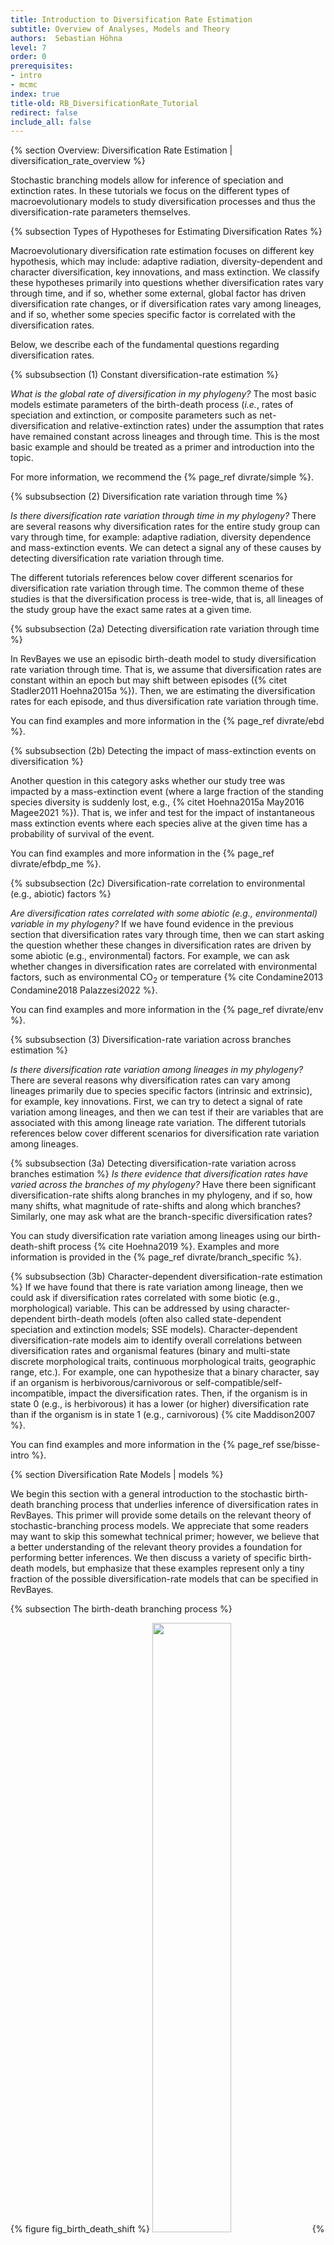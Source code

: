```yaml
---
title: Introduction to Diversification Rate Estimation
subtitle: Overview of Analyses, Models and Theory
authors:  Sebastian Höhna
level: 7
order: 0
prerequisites:
- intro
- mcmc
index: true
title-old: RB_DiversificationRate_Tutorial
redirect: false
include_all: false
---
```


{% section Overview: Diversification Rate Estimation | diversification_rate_overview %}


Stochastic branching models allow for inference of speciation and
extinction rates. In these tutorials we focus on the different types of macroevolutionary
models to study diversification processes and thus the
diversification-rate parameters themselves.


{% subsection Types of Hypotheses for Estimating Diversification Rates %}

Macroevolutionary diversification rate estimation focuses on different key hypothesis,
which may include:
adaptive radiation, diversity-dependent and character diversification, key innovations, and
mass extinction.
We classify these hypotheses primarily into questions whether diversification rates vary through time,
and if so, whether some external, global factor has driven diversification rate changes, or if
diversification rates vary among lineages, and if so, whether some species specific factor is correlated with
the diversification rates.

Below, we describe each of the fundamental questions regarding diversification rates.

{% subsubsection (1) Constant diversification-rate estimation %}

*What is the global rate of diversification in my phylogeny?*
The most basic models estimate parameters of the birth-death process
(*i.e.*, rates of speciation and extinction, or composite parameters
such as net-diversification and relative-extinction rates)
under the assumption that rates have remained constant across lineages and through time.
This is the most basic example and should be treated as a primer and introduction into the topic.

For more information, we recommend the {% page_ref divrate/simple %}.


{% subsubsection (2) Diversification rate variation through time %}

*Is there diversification rate variation through time in my phylogeny?*
There are several reasons why diversification rates for the entire study group can vary through time, for example:
adaptive radiation, diversity dependence and mass-extinction events.
We can detect a signal any of these causes by detecting diversification rate variation through time.

The different tutorials references below cover different scenarios for diversification rate variation through time.
The common theme of these studies is that the diversification process is tree-wide, that is,
all lineages of the study group have the exact same rates at a given time.


{% subsubsection (2a) Detecting diversification rate variation through time %}

In RevBayes we use an episodic birth-death model to study diversification rate variation through time.
That is, we assume that diversification rates are constant within an epoch but may shift between episodes ({% citet Stadler2011 Hoehna2015a %}).
Then, we are estimating the diversification rates for each episode, and thus diversification rate variation through time.

You can find examples and more information in the {% page_ref divrate/ebd %}.


{% subsubsection (2b) Detecting the impact of mass-extinction events on diversification %}

Another question in this category asks whether our study tree was impacted by a mass-extinction event
(where a large fraction of the standing species diversity is suddenly lost, e.g., {% citet Hoehna2015a May2016 Magee2021 %}).
That is, we infer and test for the impact of instantaneous mass extinction events where each species alive at the given time has a probability of survival of the event.

You can find examples and more information in the {% page_ref divrate/efbdp_me %}.


{% subsubsection (2c) Diversification-rate correlation to environmental (e.g., abiotic) factors %}

*Are diversification rates correlated with some abiotic (e.g., environmental) variable in my phylogeny?*
If we have found evidence in the previous section that diversification rates vary through time,
then we can start asking the question whether these changes in diversification
rates are driven by some abiotic (e.g., environmental) factors.
For example, we can ask whether changes in diversification rates are correlated with
environmental factors, such as environmental CO<sub>2</sub> or temperature {% cite Condamine2013 Condamine2018 Palazzesi2022 %}.

You can find examples and more information in the {% page_ref divrate/env %}.


{% subsubsection (3) Diversification-rate variation across branches estimation %}

*Is there diversification rate variation among lineages in my phylogeny?*
There are several reasons why diversification rates can vary among lineages primarily due to species specific factors (intrinsic and extrinsic), for example, key innovations.
First, we can try to detect a signal of rate variation among lineages, and then we can test if their are variables that are associated with this among lineage rate variation.
The different tutorials references below cover different scenarios for diversification rate variation among lineages.


{% subsubsection (3a) Detecting diversification-rate variation across branches estimation %}
*Is there evidence that diversification rates have varied across the branches of my phylogeny?*
Have there been significant diversification-rate shifts along branches in my phylogeny, and if so, how many shifts, what magnitude of rate-shifts and along which branches?
Similarly, one may ask what are the branch-specific diversification rates?

You can study diversification rate variation among lineages using our birth-death-shift process {% cite Hoehna2019 %}.
Examples and more information is provided in the {% page_ref divrate/branch_specific %}.


{% subsubsection (3b) Character-dependent diversification-rate estimation %}
If we have found that there is rate variation among lineage, then we could ask if diversification rates correlated with some biotic (e.g., morphological) variable.
This can be addressed by using character-dependent birth-death models
(often also called state-dependent speciation and extinction models; SSE models).
Character-dependent diversification-rate models aim to identify
overall correlations between diversification rates and organismal
features (binary and multi-state discrete morphological traits,
continuous morphological traits, geographic range, etc.). For example,
one can hypothesize that a binary character, say if an organism is
herbivorous/carnivorous or self-compatible/self-incompatible, impact the
diversification rates. Then, if the organism is in state 0 (e.g., is herbivorous) it has a lower (or higher) diversification rate than if the organism is in state 1 (e.g., carnivorous) {% cite Maddison2007 %}.

You can find examples and more information in the {% page_ref sse/bisse-intro %}.





{% section Diversification Rate Models | models %}


We begin this section with a general introduction to the stochastic
birth-death branching process that underlies inference of
diversification rates in RevBayes. This primer will
provide some details on the relevant theory of stochastic-branching
process models. We appreciate that some readers may want to skip this
somewhat technical primer; however, we believe that a better
understanding of the relevant theory provides a foundation for
performing better inferences. We then discuss a variety of specific
birth-death models, but emphasize that these examples represent only a
tiny fraction of the possible diversification-rate models that can be
specified in RevBayes.

{% subsection The birth-death branching process %}


{% figure fig_birth_death_shift %}
<img src="figures/BirthDeathShift.png" width="50%" height="50%" />
{% figcaption %}
A realization of the birth-death process with mass extinction.
Lineages that have no extant or sampled descendant are shown in gray and
surviving lineages are shown in a thicker black line.
{% endfigcaption %}
{% endfigure %}

Our approach is based on the *reconstructed evolutionary process*
described by {% cite Nee1994b %}; a birth-death process in which only sampled,
extant lineages are observed. Let $N(t)$ denote the number of species at
time $t$. Assume the process starts at time $t_1$ (the 'crown' age of
the most recent common ancestor of the study group, $t_\text{MRCA}$)
when there are two species. Thus, the process is initiated with two
species, $N(t_1) = 2$. We condition the process on sampling at least one
descendant from each of these initial two lineages; otherwise $t_1$
would not correspond to the $t_\text{MRCA}$ of our study group. Each
lineage evolves independently of all other lineages, giving rise to
exactly one new lineage with rate $b(t)$ and losing one existing lineage
with rate $d(t)$ ({% ref fig_birth_death_shift %} and
{% ref fig_bdp %}). Note that although each lineage evolves
independently, all lineages share both a common (tree-wide) speciation
rate $b(t)$ and a common extinction rate $d(t)$
{% cite Nee1994b Hoehna2015a %}. Additionally, at certain times,
$t_{\mathbb{M}}$, a mass-extinction event occurs and each species
existing at that time has the same probability, $\rho$, of survival.
Finally, all extinct lineages are pruned and only the reconstructed tree
remains ({% ref fig_birth_death_shift %}).

{% figure fig_bdp %}
<img src="figures/birth-death-sketch.png" width="75%" height="75%" />
{% figcaption %}
**Examples of trees produced under a birth-death process.**
The process is initiated at the first speciation event (the 'crown-age' of the MRCA)
when there are two initial lineages. At each speciation event the ancestral lineage is replaced by two
descendant lineages. At an extinction event one lineage simply
terminates. (A) A complete tree including extinct lineages. (B) The
reconstructed tree of tree from A with extinct lineages pruned away. (C)
A *uniform* subsample of the tree from B, where each species was sampled
with equal probability, $\rho$. (D) A *diversified* subsample of the
tree from B, where the species were selected so as to maximize diversity.
{% endfigcaption %}
{% endfigure %}

To condition the probability of observing the branching times on the
survival of both lineages that descend from the root, we divide by
$P(N(T) > 0 | N(0) = 1)^2$. Then, the probability density of the
branching times, $\mathbb{T}$, becomes

$$\begin{aligned}
P(\mathbb{T}) = \frac{\overbrace{P(N(T) = 1 \mid N(0) = 1)^2}^{\text{both initial lineages have one descendant}}}{ \underbrace{P(N(T) > 0 \mid N(0) = 1)^2}_{\text{both initial lineages survive}} } \times \prod_{i=2}^{n-1} \overbrace{i \times b(t_i)}^{\text{speciation rate}} \times \overbrace{P(N(T) = 1 \mid N(t_i) = 1)}^\text{lineage has one descendant},
\end{aligned}$$

and the probability density of the reconstructed tree (topology and branching times) is then

$$\begin{aligned}
P(\Psi) = \; & \frac{2^{n-1}}{n!(n-1)!} \times \left( \frac{P(N(T) = 1 \mid N(0) = 1)}{P(N(T) > 0 \mid N(0) = 1)} \right)^2 \nonumber\\
		  \; & \times \prod_{i=2}^{n-1} i \times b(t_i) \times P(N(T) = 1 \mid N(t_i) = 1)
		  \label{eq:tree_probability}
\end{aligned}$$

We can expand Equation ([eq:tree_probability]) by substituting
$P(N(T) > 0 \mid N(t) =1)^2 \exp(r(t,T))$ for
$P(N(T) = 1 \mid N(t) = 1)$, where $r(u,v) = \int^v_u d(t)-b(t)dt$; the
above equation becomes

$$\begin{aligned}
P(\Psi) = \; & \frac{2^{n-1}}{n!(n-1)!} \times \left( \frac{P(N(T) > 0 \mid N(0) =1 )^2 \exp(r(0,T))}{P(N(T) > 0 \mid N(0) = 1)} \right)^2 \nonumber\\
		  \; & \times \prod_{i=2}^{n-1} i \times b(t_i) \times P(N(T) > 0 \mid N(t_i) = 1)^2 \exp(r(t_i,T)) \nonumber\\
		= \; & \frac{2^{n-1}}{n!} \times \Big(P(N(T) > 0 \mid N(0) =1 ) \exp(r(0,T))\Big)^2 \nonumber\\
		  \; & \times \prod_{i=2}^{n-1} b(t_i) \times P(N(T) > 0 \mid N(t_i) = 1)^2 \exp(r(t_i,T)).
		\label{eq:tree_probability_substitution}
\end{aligned}$$

For a detailed description of this substitution, see {% citet Hoehna2015a %}. Additional
information regarding the underlying birth-death process can be found in
{% citet Thompson1975 %} [Equation 3.4.6] and {% citet Nee1994b %} for constant rates and
{% citet Hoehna2013 Hoehna2014a Hoehna2015a %} for arbitrary rate functions.

To compute the equation above we need to know the rate function,
$r(t,s) = \int_t^s d(x)-b(x) dx$, and the probability of survival,
$P(N(T)\!>\!0|N(t)\!=\!1)$.
{% citet Yule1925 %} and later {% citet Kendall1948 %} derived the
probability that a process survives ($N(T) > 0$) and the probability of
obtaining exactly $n$ species at time $T$ ($N(T) = n$) when the process
started at time $t$ with one species. Kendall's results were summarized
in Equation (3) and Equation (24) in {% citet Nee1994b %}

$$\begin{aligned}
P(N(T)\!>\!0|N(t)\!=\!1) & = & \left(1+\int\limits_t^{T} \bigg(\mu(s) \exp(r(t,s))\bigg) ds\right)^{-1} \label{eq:survival} \\ \nonumber \\
P(N(T)\!=\!n|N(t)\!=\!1) & = & (1-P(N(T)\!>\!0|N(t)\!=\!1)\exp(r(t,T)))^{n-1} \nonumber\\
& & \times P(N(T)\!>\!0|N(t)\!=\!1)^2 \exp(r(t,T)) \label{eq:N} %\\
%P(N(T)\!=\!1|N(t)\!=\!1) & = & P(N(T)\!>\!0|N(t)\!=\!1)^2 \exp(r(t,T)) \label{eq:1}
\end{aligned}$$

An overview for different diversification models is given in {% citet Hoehna2015a %}.

{% aside Phylogenetic trees as observations %}
The branching processes used here describe probability distributions on
phylogenetic trees. This probability distribution can be used to infer
diversification rates given an “observed” phylogenetic tree. In reality
we never observe a phylogenetic tree itself. Instead, phylogenetic trees
themselves are estimated from actual observations, such as DNA
sequences. These phylogenetic tree estimates, especially the divergence
times, can have considerable uncertainty associated with them. Thus, the
correct approach for estimating diversification rates is to include the
uncertainty in the phylogeny by, for example, jointly estimating the
phylogeny and diversification rates. For the simplicity of the following
tutorials, we take a shortcut and assume that we know the phylogeny
without error. For publication quality analysis you should always
estimate the diversification rates jointly with the phylogeny and
divergence times.
{% endaside %}
